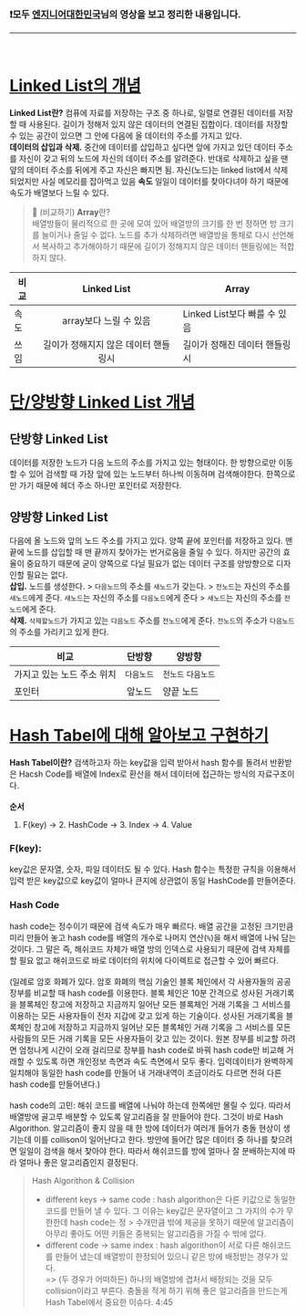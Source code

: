 ### ❗️모두 [엔지니어대한민국](https://youtube.com/user/damazzang)님의 영상을 보고 정리한 내용입니다. 
<hr>
<br/>

# [Linked List의 개념](https://youtu.be/DzGnME1jIwY)
**Linked List란?** 컴퓨에 자료를 저장하는 구조 중 하나로, 일렬로 연결된 데이터를 저장할 때 사용된다. 길이가 정해저 있지 않은 데이터의 연결된 집합이다. 데이터를 저장할 수 있는 공간이 있으면 그 안에 다음에 올 데이터의 주소를 가지고 있다.<br/>
**데이터의 삽입과 삭제.** 중간에 데이터를 삽입하고 싶다면 앞에 가지고 있던 데이터 주소를 자신이 갖고 뒤의 노드에 자신의 데이터 주소를 알려준다. 반대로 삭제하고 싶을 땐 얖의 데이터 주소를 뒤에게 주고 자신은 빠지면 됨. 자신(노드)는 linked list에서 삭제 되었지만 사실 메모리를 잡아먹고 있음
**속도** 일일이 데이터를 찾아다녀야 하기 때문에 속도가 배열보다 느릴 수 있다. 

> 🤚 (비교하기) **Array**란? <br/>
> 배열방들이 물리적으로 한 곳에 모여 있어 배열방의 크기를 한 번 정하면 방 크기를 늘이거나 줄일 수 없다.
> 노드를 추가 삭제하려면 배열방을 통채로 다시 선언해서 복사하고 추가해야하기 때문에 길이가 정해지지 않은 데이터 핸들링에는 적합하지 않다.

| 비교 | **Linked List** | **Array** |
|---|:---:|---|
| 속도 | array보다 느릴 수 있음 | Linked List보다 빠를 수 있음 |
| 쓰임 | 길이가 정해지지 않은 데이터 핸들링시 | 길이가 정해진 데이터 핸들링시 |


# [단/양방향 Linked List 개념](https://youtu.be/G4IIDyfoHeY)
## 단방향 Linked List
데이터를 저장한 노드가 다음 노드의 주소를 가지고 있는 형태이다. 한 방향으로만 이동할 수 있어 검색할 때 가장 앞에 있는 노드부터 하나씩 이동하며 검색해야한다. 한쪽으로만 가기 때문에 헤더 주소 하나만 포인터로 저장한다. 
## 양방향 Linked List
다음에 올 노드와 앞의 노드 주소를 가지고 있다. 양쪽 끝에 포인터를 저장하고 있다. 맨 끝에 노드를 삽입할 때 맨 끝까지 찾아가는 번거로움을 줄일 수 있다. 하지만 공간의 효율이 중요하기 때문에 굳이 양쪽으로 다닐 필요가 없는 데이터 구조를 양방향으로 디자인할 필요는 없다. <br/>
**삽입.** 노드를 생성한다. > `다음노드`의 주소를 `새노드`가 갖는다. > `전노드`는 자신의 주소를 `새노드`에게 준다. `새노드`는 자신의 주소를 `다음노드`에게 준다 > `새노드`는 자신의 주소를 `전노드`에게 준다.<br/>
**삭제.** `삭제할노드`가 가지고 있는 `다음노드` 주소를 `전노드`에게 준다. `전노드`의 주소가 `다음노드`의 주소를 가리키고 있게 한다. <br/>

| 비교 | 단방향 | 양방향 |
|---|:---:|---|
| 가지고 있는 노드 주소 위치 | `다음노드` | `전노드` `다음노드` |
| 포인터 | 앞노드 | 양끝 노드 |

# [Hash Tabel에 대해 알아보고 구현하기](https://youtu.be/Vi0hauJemxA)
**Hash Tabel이란?** 검색하고자 하는 key값을 입력 받아서 hash 함수를 돌려서 반환받은 Hacsh Code를 배열에 Index로 환산을 해서 데이터에 접근하는 방식의 자료구조이다. <br/>
<br/>
**순서** </br>
1. F(key) -> 2. HashCode -> 3. Index -> 4. Value <br/>
### F(key): 
key값은 문자열, 숫자, 파일 데이터도 될 수 있다. Hash 함수는 특정한 규칙을 이용해서 입력 받은 key값으로 key값이 얼마나 큰지에 상관없이 동일 HashCode를 만들어준다. <br/>
### Hash Code
hash code는 정수이기 때문에 검색 속도가 매우 빠르다. 배열 공간을 고정된 크기만큼 미리 만들어 놓고 hash code를 배열의 개수로 나머지 연산(`%`)을 해서 배열에 나눠 담는 것이다. 그 말은 즉, 해쉬코드 자체가 배열 방의 인덱스로 사용되기 때문에 검색 자체를 할 필요 없고 해쉬코드로 바로 데이터의 위치에 다이렉트로 접근할 수 있어 빠르다. <br/>
<br/>
(일례로 암호 화폐가 있다. 암호 화폐의 핵심 기술인 블록 체인에서 각 사용자들의 공공장부를 비교할 때 hash code를 이용한다. 블록 체인은 10분 간격으로 성사된 거래기록을 블록체인 창고에 저장하고 지금까지 일어난 모든 블록체인 거래 기록을 그 서비스를 이용하는 모든 사용자들이 전자 지갑에 갖고 있게 하는 기술이다. 성사된 거래기록을 블록체인 창고에 저장하고 지금까지 일어난 모든 블록체인 거래 기록을 그 서비스를  모든 사람들의 모든 거래 기록을 모든 사용자들이 갖고 있는 것이다. 원본 장부를 비교할 하려면 엄청나게 시간이 오래 걸리므로 장부를 hash code로 바꿔 hash code만 비교해 거래할 수 있도록 하면 개인정보 측면과 속도 측면에서 모두 좋다. 입력데이터가 완벽하게 일치해야 동일한 hash code를 만들어 내 거래내역이 조금이라도 다르면 전혀 다른 hash code를 만들어낸다.) <br/>
<br/>
hash code의 고민: 해쉬 코드를 배열에 나눠야 하는데 한쪽에만 몰릴 수 있다. 따라서 배열방에 골고루 배분할 수 있도록 알고리즘을 잘 만들어야 한다. 그것이 바로 Hash Algorithon. 알고리즘이 좋지 않을 때 한 방에 데이터가 여러개 들어가 충돌 현상이 생기는데 이를 collison이 일어난다고 한다. 방안에 들어간 많은 데이터 중 하나를 찾으려면 일일이 검색을 해서 찾아야 한다. 따라서 해쉬코드를 방에 얼마나 잘 분배하는지에 따라 얼마나 좋은 알고리즘인지 결정된다. 
> Hash Algorithon & Collision
> - different keys -> same code : hash algorithon은 다른 키값으로 동일한 코드를 만들어 낼 수 있다. 그 이유는 key값은 문자열이고 그 가지의 수가 무한한데 hash code는 정 > 수개만큼 밖에 제공을 못하기 때문에 알고리즘이 아무리 좋아도 어떤 키들은 중복되는 알고리즘을 가질 수 밖에 없다. 
> - different code -> same index : hash algorithon이 서로 다른 해쉬코드를 만들어 냈는데 배열방이 한정되어 있으니 같은 방에 배정받는 경우가 있다. <br/>
> => (두 경우가 어떠하든) 하나의 배열방에 겹처서 배정되는 것을 모두 collision이라고 부른다. 충돌을 적게 하기 위해 좋은 알고리즘을 만드는게 Hash Tabel에서 중요한 이슈다. 
4:45




